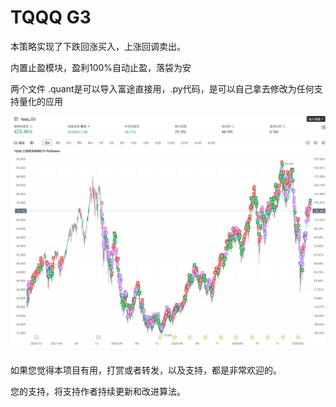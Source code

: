 # TQQQ G3

本策略实现了下跌回涨买入，上涨回调卖出。

内置止盈模块，盈利100%自动止盈，落袋为安

两个文件  .quant是可以导入富途直接用，.py代码，是可以自己拿去修改为任何支持量化的应用


![](./tqqq_g3_demo.png)




如果您觉得本项目有用，打赏或者转发，以及支持，都是非常欢迎的。

您的支持，将支持作者持续更新和改进算法。